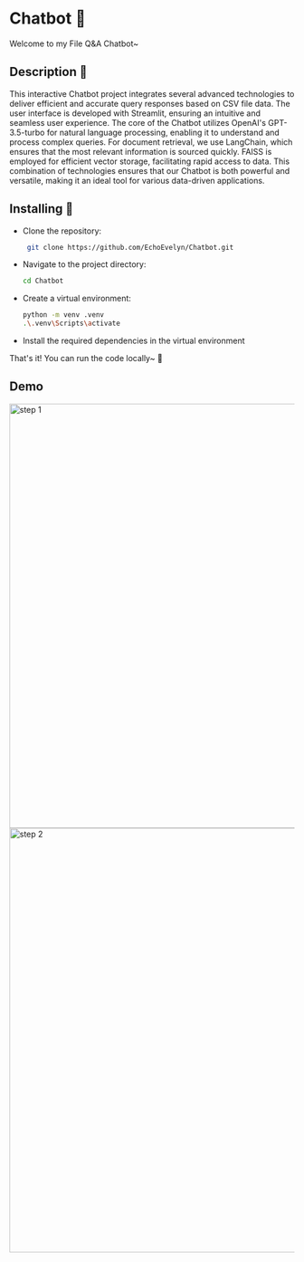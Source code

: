 # Chatbot 🤖

Welcome to my File Q&A Chatbot~

## Description 📒

This interactive Chatbot project integrates several advanced technologies to deliver efficient and accurate query responses based on CSV file data. The user interface is developed with Streamlit, ensuring an intuitive and seamless user experience. The core of the Chatbot utilizes OpenAI's GPT-3.5-turbo for natural language processing, enabling it to understand and process complex queries. For document retrieval, we use LangChain, which ensures that the most relevant information is sourced quickly. FAISS is employed for efficient vector storage, facilitating rapid access to data. This combination of technologies ensures that our Chatbot is both powerful and versatile, making it an ideal tool for various data-driven applications.

## Installing 🚀

- Clone the repository:
  ```bash
   git clone https://github.com/EchoEvelyn/Chatbot.git
- Navigate to the project directory:
  ```bash
  cd Chatbot
- Create a virtual environment:
  ```bash
  python -m venv .venv
  .\.venv\Scripts\activate
- Install the required dependencies in the virtual environment

That's it! You can run the code locally~ 🥳

## Demo

<img src="images/1.png" alt="step 1" width="750"/>
<img src="images/2.png" alt="step 2" width="750"/>

